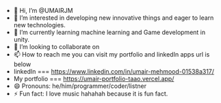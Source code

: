 - 👋 Hi, I’m @UMAIRJM
- 👀 I’m interested in developing new innovative things and eager to learn new technologies.
- 🌱 I’m currently learning machine learning and Game development in unity.
- 💞️ I’m looking to collaborate on 
- 📫 How to reach me you can visit my portfolio and linkedIn apps url is below
- linkedIn === https://www.linkedin.com/in/umair-mehmood-01538a317/
- My portfolio === https://umair-portfolio-taao.vercel.app/
- 😄 Pronouns: he/him/programmer/coder/listner
- ⚡ Fun fact: I love music hahahah because it is fun fact.

<!---
UMAIRJM/UMAIRJM is a ✨ special ✨ repository because its `README.md` (this file) appears on your GitHub profile.
You can click the Preview link to take a look at your changes.
--->

